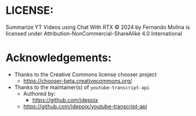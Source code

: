 # LICENSE:
 Summarize YT Videos using Chat With RTX © 2024 by Fernando Molina is licensed under Attribution-NonCommercial-ShareAlike 4.0 International

# Acknowledgements:
* Thanks to the Creative Commons license chooser project
  * https://chooser-beta.creativecommons.org/
* Thanks to the maintainer(s) of `youtube-transcript-api`
  * Authored by:
    * https://github.com/jdepoix
  * https://github.com/jdepoix/youtube-transcript-api
